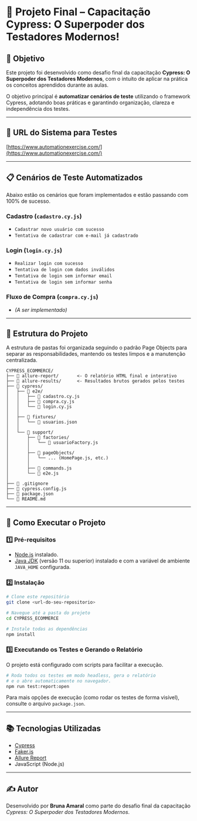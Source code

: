 # 📌 Projeto Final – Capacitação Cypress: O Superpoder dos Testadores Modernos!

## 🎯 Objetivo
Este projeto foi desenvolvido como desafio final da capacitação **Cypress: O Superpoder dos Testadores Modernos**, com o intuito de aplicar na prática os conceitos aprendidos durante as aulas.

O objetivo principal é **automatizar cenários de teste** utilizando o framework Cypress, adotando boas práticas e garantindo organização, clareza e independência dos testes.

---

## 🔗 URL do Sistema para Testes
[https://www.automationexercise.com/](https://www.automationexercise.com/)

---

## 📋 Cenários de Teste Automatizados

Abaixo estão os cenários que foram implementados e estão passando com 100% de sucesso.

### Cadastro (`cadastro.cy.js`)
- `Cadastrar novo usuário com sucesso`
- `Tentativa de cadastrar com e-mail já cadastrado`

### Login (`login.cy.js`)
- `Realizar login com sucesso`
- `Tentativa de login com dados inválidos`
- `Tentativa de login sem informar email`
- `Tentativa de login sem informar senha`

### Fluxo de Compra (`compra.cy.js`)
- *(A ser implementado)*

---

## 📂 Estrutura do Projeto

A estrutura de pastas foi organizada seguindo o padrão Page Objects para separar as responsabilidades, mantendo os testes limpos e a manutenção centralizada.

```plaintext
CYPRESS_ECOMMERCE/
├── 📁 allure-report/       <- O relatório HTML final e interativo
├── 📁 allure-results/      <- Resultados brutos gerados pelos testes
├── 📁 cypress/
│   ├── 📁 e2e/
│   │   ├── 📄 cadastro.cy.js
│   │   ├── 📄 compra.cy.js
│   │   └── 📄 login.cy.js
│   │
│   ├── 📁 fixtures/
│   │   └── 📄 usuarios.json
│   │
│   └── 📁 support/
│       ├── 📁 factories/
│       │   └── 📄 usuarioFactory.js
│       │
│       ├── 📁 pageObjects/
│       │   └── ... (HomePage.js, etc.)
│       │
│       ├── 📄 commands.js
│       └── 📄 e2e.js
│
├── 📄 .gitignore
├── 📄 cypress.config.js
├── 📄 package.json
└── 📄 README.md
```
---

## 🚀 Como Executar o Projeto

### 1️⃣ Pré-requisitos
- [Node.js](https://nodejs.org/) instalado.
- [Java JDK](https://adoptium.net/) (versão 11 ou superior) instalado e com a variável de ambiente `JAVA_HOME` configurada.

### 2️⃣ Instalação

```bash
# Clone este repositório
git clone <url-do-seu-repositorio>

# Navegue até a pasta do projeto
cd CYPRESS_ECOMMERCE

# Instale todas as dependências
npm install
```

### 3️⃣ Executando os Testes e Gerando o Relatório

O projeto está configurado com scripts para facilitar a execução.

```bash
# Roda todos os testes em modo headless, gera o relatório
# e o abre automaticamente no navegador.
npm run test:report:open
```

Para mais opções de execução (como rodar os testes de forma visível), consulte o arquivo `package.json`.

---

## 📚 Tecnologias Utilizadas
- [Cypress](https://www.cypress.io/)
- [Faker.js](https://fakerjs.dev/)
- [Allure Report](https://docs.qameta.io/allure/)
- JavaScript (Node.js)

---

## ✍️ Autor
Desenvolvido por **Bruna Amaral** como parte do desafio final da capacitação *Cypress: O Superpoder dos Testadores Modernos*.